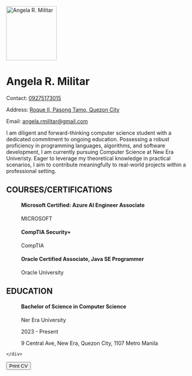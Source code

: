 <!DOCTYPE html>
<html lang="en">

<head>
    <meta charset="UTF-8">
    <meta http-equiv="X-UA-Compatible" content="IE=edge">
    <meta name="viewport" content="width=device-width, initial-scale=1.0">
    
</head>
<body>
    <div id="resume">
        <img src="https://scontent.fmnl9-1.fna.fbcdn.net/v/t39.30808-6/436236366_1784792672002975_8022089195720121170_n.jpg?stp=cp6_dst-jpg&_nc_cat=109&ccb=1-7&_nc_sid=5f2048&_nc_eui2=AeFHGiHSMHKzN5HlOUzGapouJ1nRmCyxcasnWdGYLLFxqz0h_mhG5RHmy8ePcwyIM_wUgGEXWqY6K-al16Peqwv_&_nc_ohc=8YdBNd_ECVwAb6RpH6A&_nc_ht=scontent.fmnl9-1.fna&oh=00_AfDfX-fIAK6niQq1F9JamsGriBTl-mzEWwp7zpGhihl4bA&oe=661B1BCF" alt="Angela R. Militar" width="135" height="145">
        <h1>Angela R. Militar</h1>
        <p>Contact: <a href=#>09275173015</a>
            <p>Address: <a href=#>Roque II, Pasong Tamo, Quezon City</a>
                <p>Email: <a href=#>angela.rmilitar@gmail.com</a>
                    <p id="objective">I am diligent and forward-thinking computer science student with a dedicated commitment to ongoing education. Possessing a robust proficiency in programming languages, algorithms, and software development, I am currently pursuing Computer Science at New Era Univeristy. Eager to leverage my theoretical knowledge in practical scenarios, I aim to contribute meaningfully to real-world projects within a professional setting.
                        </dl>
                        <dl>
                            <h2>COURSES/CERTIFICATIONS</h2>
                            <dd>
                                <h4>Microsoft Certified: Azure AI Engineer Associate</h4>
                                <p>MICROSOFT
                                    <h4>CompTIA Security+</h4>
                                    <p>CompTIA
                                        <h4>Oracle Certified Associate, Java SE Programmer</h4>
                                        <p>Oracle University
                                            <ul>
                        </dl>
                        <dl>
                            <h2>EDUCATION</h2>
                            <dd>
                                <h4>Bachelor of Science in Computer Science</h4>
                                <p>Ner Era University
                                    <p>2023 - Present
                                        <p>9 Central Ave, New Era, Quezon City, 1107 Metro Manila
                                            <ul>
                        </dl>
                        
    </div>
</body>

</html>

<button>Print CV</button>

<!-- FONTAWESOME JS -->
<script src="C:\Users\Lenovo\Downloads\intex"></script>
<!-- CUSTOM JS -->
<script>
    var btn = document.querySelector("button");
    btn.onclick = () => {
        window.print();
    }
</script>
</body>

</html>
